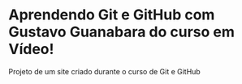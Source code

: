 # Aprendendo Git e GitHub com Gustavo Guanabara do curso em Vídeo!
 Projeto de um site criado durante o curso de Git e GitHub
